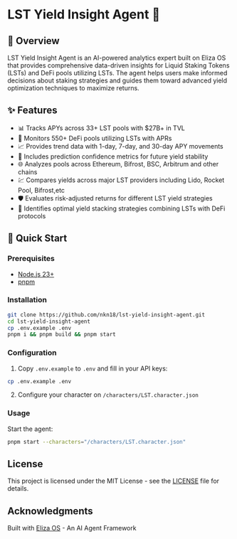 # LST Yield Insight Agent 🤖

## 🚩 Overview

LST Yield Insight Agent is an AI-powered analytics expert built on Eliza OS that provides comprehensive data-driven insights for Liquid Staking Tokens (LSTs) and DeFi pools utilizing LSTs. The agent helps users make informed decisions about staking strategies and guides them toward advanced yield optimization techniques to maximize returns.

## ✨ Features

- 📊 Tracks APYs across 33+ LST pools with $27B+ in TVL
- 🔄 Monitors 550+ DeFi pools utilizing LSTs with APRs 
- 📈 Provides trend data with 1-day, 7-day, and 30-day APY movements
- 🔮 Includes prediction confidence metrics for future yield stability
- 🌐 Analyzes pools across Ethereum, Bifrost, BSC, Arbitrum and other chains
- 💹 Compares yields across major LST providers including Lido, Rocket Pool, Bifrost,etc
- 🛡️ Evaluates risk-adjusted returns for different LST yield strategies
- 🚀 Identifies optimal yield stacking strategies combining LSTs with DeFi protocols

## 🚀 Quick Start

### Prerequisites

- [Node.js 23+](https://docs.npmjs.com/downloading-and-installing-node-js-and-npm)
- [pnpm](https://pnpm.io/installation)

### Installation

```bash
git clone https://github.com/nkn18/lst-yield-insight-agent.git
cd lst-yield-insight-agent
cp .env.example .env
pnpm i && pnpm build && pnpm start
```

### Configuration

1. Copy `.env.example` to `.env` and fill in your API keys:
```bash
cp .env.example .env
```

2. Configure your character on `/characters/LST.character.json`

### Usage

Start the agent:
```bash
pnpm start --characters="/characters/LST.character.json"
```

## License

This project is licensed under the MIT License - see the [LICENSE](LICENSE) file for details.

## Acknowledgments

Built with [Eliza OS](https://github.com/elizaos/eliza) - An AI Agent Framework
